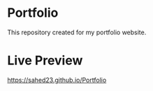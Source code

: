 # Portfolio
This repository created for my portfolio website. 

# Live Preview 
https://sahed23.github.io/Portfolio
